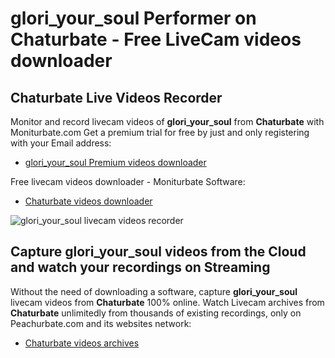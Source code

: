 # glori_your_soul Performer on Chaturbate - Free LiveCam videos downloader

## Chaturbate Live Videos Recorder

Monitor and record livecam videos of **glori_your_soul** from **Chaturbate** with Moniturbate.com
Get a premium trial for free by just and only registering with your Email address:
* [glori_your_soul Premium videos downloader](https://moniturbate.com/request-demo-licence-key.html)

Free livecam videos downloader - Moniturbate Software:
* [Chaturbate videos downloader](https://moniturbate.com/moniturbate-download-software.html)

![glori_your_soul livecam videos recorder](https://peachurnet.com/templates/moniturbate-software.png)


## Capture glori_your_soul videos from the Cloud and watch your recordings on Streaming

Without the need of downloading a software, capture **glori_your_soul** livecam videos from **Chaturbate** 100% online.
Watch Livecam archives from **Chaturbate** unlimitedly from thousands of existing recordings, only on Peachurbate.com and its websites network:
* [Chaturbate videos archives](https://peachurnet.com/)